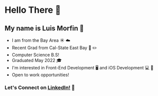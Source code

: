# Hello There :wave: 

## My name is Luis Morfin :eyes: 


- I am from the Bay Area :sunny: :cloud: 
- Recent Grad from Cal-State East Bay :school_satchel: :pencil2: 
- Computer Science B.S! 
- Graduated May 2022 :mortar_board:
- I'm interested in Front-End Development  :desktop_computer:  and iOS Development :computer: 📱
- Open to work opportunities!

### Let's Connect on [LinkedIn!](https://www.linkedin.com/in/luis-morfin-/) :handshake: 
